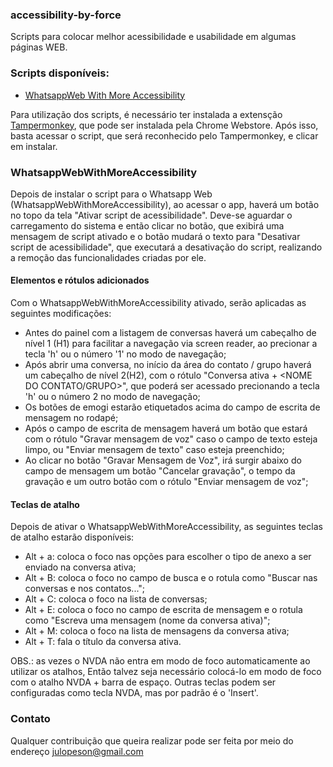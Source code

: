 ### accessibility-by-force
Scripts para colocar melhor acessibilidade e usabilidade em algumas páginas WEB.

### Scripts disponíveis: 
* [WhatsappWeb With More Accessibility](https://github.com/juliano-lopes/accessibility-by-force/raw/master/src/js/WhatsappWebWithMoreAccessibility.user.js)

Para utilização dos scripts, é necessário ter instalada a extensção [Tampermonkey](https://chrome.google.com/webstore/detail/tampermonkey/dhdgffkkebhmkfjojejmpbldmpobfkfo?hl=pt-BR), que pode ser instalada pela Chrome Webstore.
Após isso, basta acessar o script, que será reconhecido pelo Tampermonkey, e clicar em instalar.

### WhatsappWebWithMoreAccessibility

Depois de instalar o script para o Whatsapp Web (WhatsappWebWithMoreAccessibility), ao acessar o app, haverá um botão no topo da tela "Ativar script de acessibilidade". Deve-se aguardar o carregamento do sistema e então clicar no botão, que exibirá uma mensagem de script ativado e o botão mudará o texto para "Desativar script de acessibilidade", que executará a desativação do script, realizando a remoção das  funcionalidades criadas por ele.

#### Elementos e rótulos adicionados
Com o WhatsappWebWithMoreAccessibility ativado, serão aplicadas as seguintes modificações:

* Antes do painel com a listagem de conversas haverá um cabeçalho de nível 1 (H1) para facilitar a navegação via screen reader, ao precionar a tecla 'h' ou o número '1' no modo de navegação;
* Após abrir uma conversa, no início da área do contato / grupo haverá um cabeçalho de nível 2(H2), com o rótulo "Conversa ativa + <NOME DO CONTATO/GRUPO>", que poderá ser acessado precionando a tecla 'h' ou o número 2 no modo de navegação;
* Os botões de emogi estarão etiquetados acima do campo de escrita de mensagem no rodapé;
* Após o campo de escrita de mensagem haverá um botão que estará com o rótulo "Gravar mensagem de voz" caso o campo de texto esteja limpo, ou "Enviar mensagem de texto" caso esteja preenchido;
* Ao clicar no botão "Gravar Mensagem de Voz", irá surgir abaixo do campo de mensagem um botão "Cancelar gravação", o tempo da gravação e um outro botão com o rótulo "Enviar mensagem de voz";

#### Teclas de atalho
Depois de ativar o WhatsappWebWithMoreAccessibility, as seguintes teclas de atalho estarão disponíveis:

* Alt + a: coloca o foco nas opções para escolher o tipo de anexo a ser enviado na conversa ativa;
* Alt + B: coloca o foco no campo de busca e o rotula como "Buscar nas conversas e nos contatos...";
* Alt + C: coloca o foco na lista de conversas;
* Alt + E: coloca o foco no campo de escrita de mensagem e o rotula como "Escreva uma mensagem (nome da conversa ativa)";
* Alt + M: coloca o foco na lista de mensagens da conversa ativa;
* Alt + T: fala o título da conversa ativa.

OBS.: as vezes o NVDA não entra em modo de foco automaticamente ao utilizar os atalhos, Então talvez seja necessário colocá-lo em modo de foco com o atalho NVDA + barra de espaço. Outras teclas podem ser configuradas como tecla NVDA, mas por padrão é o 'Insert'.

### Contato

Qualquer contribuição que queira realizar pode ser feita por meio do endereço julopeson@gmail.com
